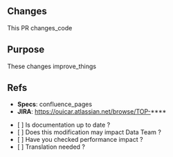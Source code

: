 <!--
For the Pull Request title, use the following format:

TOP-#### | type(scope): short description

use NO_US when Jira ticket does not exist
omit Jira ticket when PR is related to more than one Jira ticket
types can be: feat, release, hotfix, fix, refactor, docs
scope is optional
-->

## Changes

<!-- Describe here the changes this PR is bringing -->

This PR changes_code

## Purpose

<!-- Explain here the purpose of these changes -->

These changes improve_things

## Refs

<!-- Add references to the specifications, JIRA tickets, or whatever -->

- **Specs**: confluence_pages
- **JIRA**: https://ouicar.atlassian.net/browse/TOP-****

<!-- Code quality Check list  -->

- [ ] Is documentation up to date ? 
- [ ] Does this modification may impact Data Team ?
- [ ] Have you checked performance impact ?
- [ ] Translation needed ?

